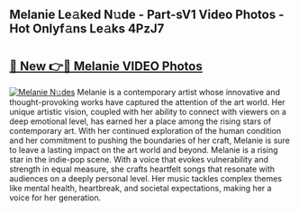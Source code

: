 ## Melanie Le𝚊ked N𝚞de - Part-sV1 Video Photos - Hot Onlyf𝚊ns Le𝚊ks 4PzJ7

# <h2><a href="http://ab13696.deff.icu/?id=Melanie">🔗 New 👉🔴 Melanie VIDEO Photos</a></h2>

[![Melanie N𝚞des](https://i.imgur.com/rIISA9y.gif)](http://ab13696.deff.icu/?id=Melanie)
Melanie is a contemporary artist whose innovative and thought-provoking works have captured the attention of the art world. Her unique artistic vision, coupled with her ability to connect with viewers on a deep emotional level, has earned her a place among the rising stars of contemporary art. With her continued exploration of the human condition and her commitment to pushing the boundaries of her craft, Melanie is sure to leave a lasting impact on the art world and beyond. Melanie is a rising star in the indie-pop scene. With a voice that evokes vulnerability and strength in equal measure, she crafts heartfelt songs that resonate with audiences on a deeply personal level. Her music tackles complex themes like mental health, heartbreak, and societal expectations, making her a voice for her generation.
